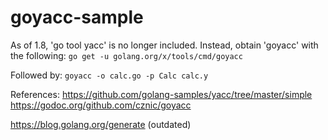 # goyacc-sample

As of 1.8, 'go tool yacc' is no longer included. Instead, obtain 'goyacc' with the following: 
```go get -u golang.org/x/tools/cmd/goyacc```

Followed by: 
```goyacc -o calc.go -p Calc calc.y```

References:
https://github.com/golang-samples/yacc/tree/master/simple
https://godoc.org/github.com/cznic/goyacc

https://blog.golang.org/generate (outdated)


